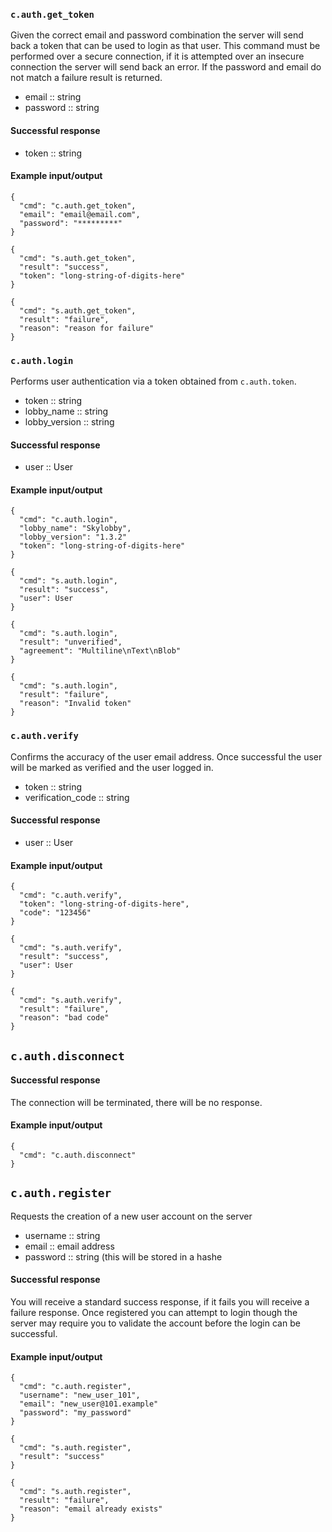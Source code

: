 ### `c.auth.get_token`
Given the correct email and password combination the server will send back a token that can be used to login as that user. This command must be performed over a secure connection, if it is attempted over an insecure connection the server will send back an error. If the password and email do not match a failure result is returned.

* email :: string
* password :: string

#### Successful response
* token :: string

#### Example input/output
```
{
  "cmd": "c.auth.get_token",
  "email": "email@email.com",
  "password": "*********"
}

{
  "cmd": "s.auth.get_token",
  "result": "success",
  "token": "long-string-of-digits-here"
}

{
  "cmd": "s.auth.get_token",
  "result": "failure",
  "reason": "reason for failure"
}
```

### `c.auth.login`
Performs user authentication via a token obtained from `c.auth.token`.
* token :: string
* lobby_name :: string
* lobby_version :: string

#### Successful response
* user :: User

#### Example input/output
```
{
  "cmd": "c.auth.login",
  "lobby_name": "Skylobby",
  "lobby_version": "1.3.2"
  "token": "long-string-of-digits-here"
}

{
  "cmd": "s.auth.login",
  "result": "success",
  "user": User
}

{
  "cmd": "s.auth.login",
  "result": "unverified",
  "agreement": "Multiline\nText\nBlob"
}

{
  "cmd": "s.auth.login",
  "result": "failure",
  "reason": "Invalid token"
}
```

### `c.auth.verify`
Confirms the accuracy of the user email address. Once successful the user will be marked as verified and the user logged in.
* token :: string
* verification_code :: string

#### Successful response
* user :: User

#### Example input/output
```
{
  "cmd": "c.auth.verify",
  "token": "long-string-of-digits-here",
  "code": "123456"
}

{
  "cmd": "s.auth.verify",
  "result": "success",
  "user": User
}

{
  "cmd": "s.auth.verify",
  "result": "failure",
  "reason": "bad code"
}
```

## `c.auth.disconnect`


#### Successful response
The connection will be terminated, there will be no response.

#### Example input/output
```
{
  "cmd": "c.auth.disconnect"
}
```

## `c.auth.register`
Requests the creation of a new user account on the server
* username :: string
* email :: email address
* password :: string (this will be stored in a hashe

#### Successful response
You will receive a standard success response, if it fails you will receive a failure response. Once registered you can attempt to login though the server may require you to validate the account before the login can be successful.

#### Example input/output
```
{
  "cmd": "c.auth.register",
  "username": "new_user_101",
  "email": "new_user@101.example"
  "password": "my_password"
}

{
  "cmd": "s.auth.register",
  "result": "success"
}

{
  "cmd": "s.auth.register",
  "result": "failure",
  "reason": "email already exists"
}
```
